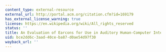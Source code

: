 ```yaml
---
content_type: external-resource
external_url: http://portal.acm.org/citation.cfm?id=169179
has_external_license_warning: true
license: https://en.wikipedia.org/wiki/All_rights_reserved
status: ''
title: An Evaluation of Earcons for Use in Auditory Human-Computer Interfaces
uid: bce2dd6c-3aad-40ce-ba87-d0ae54d97f30
wayback_url: ''
---
```

